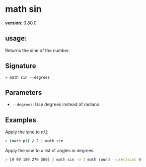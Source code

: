 # math sin

**version**: 0.80.0

## **usage**:

Returns the sine of the number.

## Signature

`> math sin --degrees`

## Parameters

- `--degrees`: Use degrees instead of radians

## Examples

Apply the sine to π/2

```bash
> (math pi) / 2 | math sin
```

Apply the sine to a list of angles in degrees

```bash
> [0 90 180 270 360] | math sin -d | math round --precision 4
```
